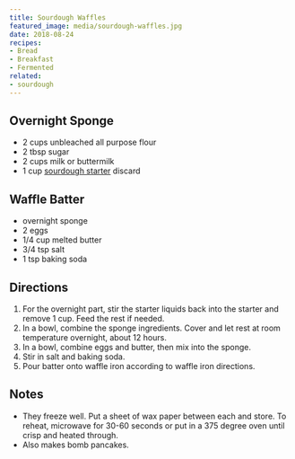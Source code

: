 ```yaml
---
title: Sourdough Waffles
featured_image: media/sourdough-waffles.jpg
date: 2018-08-24
recipes:
- Bread
- Breakfast
- Fermented
related:
- sourdough
---
```


## Overnight Sponge

* 2 cups unbleached all purpose flour
* 2 tbsp sugar
* 2 cups milk or buttermilk
* 1 cup [sourdough starter](/posts/sourdough-starter) discard

## Waffle Batter

* overnight sponge
* 2 eggs
* 1/4 cup melted butter
* 3/4 tsp salt
* 1 tsp baking soda

## Directions

1. For the overnight part, stir the starter liquids back into the starter and remove 1 cup. Feed the rest if needed.
2. In a bowl, combine the sponge ingredients. Cover and let rest at room temperature overnight, about 12 hours.
3. In a bowl, combine eggs and butter, then mix into the sponge.
4. Stir in salt and baking soda.
5. Pour batter onto waffle iron according to waffle iron directions.

## Notes

* They freeze well. Put a sheet of wax paper between each and store. To reheat, microwave for 30-60 seconds or put in a 375 degree oven until crisp and heated through.
* Also makes bomb pancakes.
